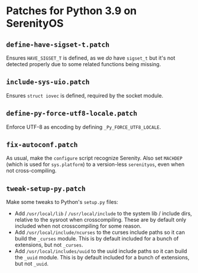 # Patches for Python 3.9 on SerenityOS

## `define-have-sigset-t.patch`

Ensures `HAVE_SIGSET_T` is defined, as we *do* have `sigset_t` but it's not detected properly due to some related functions being missing.

## `include-sys-uio.patch`

Ensures `struct iovec` is defined, required by the socket module.

## `define-py-force-utf8-locale.patch`

Enforce UTF-8 as encoding by defining `_Py_FORCE_UTF8_LOCALE`.

## `fix-autoconf.patch`

As usual, make the `configure` script recognize Serenity. Also set `MACHDEP` (which is used for `sys.platform`) to a version-less `serenityos`, even when not cross-compiling.

## `tweak-setup-py.patch`

Make some tweaks to Python's `setup.py` files:

- Add `/usr/local/lib` / `/usr/local/include` to the system lib / include dirs, relative to the sysroot when crosscompiling. These are by default only included when not crosscompiling for some reason.
- Add `/usr/local/include/ncurses` to the curses include paths so it can build the `_curses` module. This is by default included for a bunch of extensions, but not `_curses`.
- Add `/usr/local/includes/uuid` to the uuid include paths so it can build the `_uuid` module. This is by default included for a bunch of extensions, but not `_uuid`.
